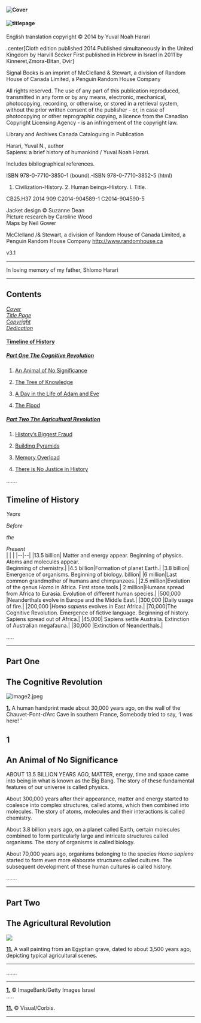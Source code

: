 #### ![Cover](https://dl.dropboxusercontent.com/scl/fi/nt3vnaksrv7uhtjyuvr3s/Image_001.jpg?rlkey=sethqvtl7lfyvcv0ghcld4j6c&st=t0ssnyer&dl=0)



#### ![titlepage](https://dl.dropboxusercontent.com/scl/fi/zljnd6clhpm8py4gvpvj9/Image_002.jpg?rlkey=0xid1iz928atf8v0xhbefuq6i&st=9bzb31z7&dl=0)
 



<a id="Copyright"></a>English translation copyright © 2014 by Yuval Noah Harari  

.center[Cloth edition published 2014 Published simultaneously in the United Kingdom by Harvill Seeker First published in Hebrew in Israel in 2011 by Kinneret,Zmora-Bitan, Dvir]  

Signal Books is an imprint of McClelland & Stewart, a division of Random House of Canada Limited, a Penguin Random House Company  

All rights reserved. The use of any part of this publication reproduced, transmitted in any form or by any means, electronic, mechanical, photocopying, recording, or otherwise, or stored in a retrieval system, without the prior written consent of the publisher - or, in case of photocopying or other reprographic copying, a licence from the Canadian Copyright Licensing Agency - is an infringement of the copyright law.
 
Library and Archives Canada Cataloguing in Publication  
 
Harari, Yuval N., author  
Sapiens: a brief history of humankind / Yuval Noah Harari.  
 
Includes bibliographical references.  
 
ISBN 978-0-7710-3850-1 (bound).-ISBN 978-0-7710-3852-5 (html)  
 
1. Civilization-History. 2. Human beings-History. I. Title.  
 
CB25.H37 2014 909 C2014-904589-1  C2014-904590-5  

Jacket design © Suzanne Dean  
Picture research by Caroline Wood  
Maps by Neil Gower  

McClelland /& Stewart, a division of Random House of Canada Limited,
a Penguin Random House Company http://www.randomhouse.ca


v3.1


____________

<a id="Dedication"></a>In loving memory of my father, Shlomo Harari

________

## Contents



[*Cover*](#cover)  
[*Title Page*](#titlepage)  
[*Copyright*](#Copyright)  
[*Dedication*](#Dedication)  

#### [Timeline of History](#timeline-of-history)


##### [Part One The Cognitive Revolution](#part-one)


1.  [An Animal of No Significance]()

2.  [The Tree of Knowledge]()

3.  [A Day in the Life of Adam and Eve]()

4.  [The Flood]()


##### [Part Two The Agricultural Revolution](#part-two)

1.  [History’s Biggest Fraud]()

2.  [Building Pyramids]()

3.  [Memory Overload]()

4.  [There is No Justice in History]()

…….


## Timeline of History

*Years*

*Before*

*the*

*Present*  
|  |  |
|--|--|
|13.5  billion| Matter and energy appear. Beginning of physics. Atoms and molecules appear.<br>Beginning of chemistry.|
|4.5  billion|Formation of planet Earth.|
|3.8  billion| Emergence of organisms. Beginning of biology.  billion|
|6  million|Last common grandmother of humans and chimpanzees.|
|2.5  million|Evolution of the genus *Homo* in Africa. First stone tools.|
2  million|Humans spread from Africa to Eurasia. Evolution of different human species.|
|500,000 |Neanderthals evolve in Europe and the Middle East.|
|300,000 |Daily usage of fire.|
|200,000 |*Homo sapiens* evolves in East Africa.|
|70,000|The Cognitive Revolution. Emergence of fictive language.  Beginning of history. Sapiens spread out of Africa.|
|45,000| Sapiens settle Australia. Extinction of Australian megafauna.|
|30,000 |Extinction of Neanderthals.|

.....

---------------  

  

## Part One  

## The Cognitive Revolution  

![image2.jpeg](https://dl.dropboxusercontent.com/scl/fi/s0t490hmvyvpl3q2dxecx/Image_003.jpg?rlkey=e7uoh1bn0cdkpjc7mgh8aalp6&st=sm5s7ati&dl=0)

<a id="1.Image"></a> [**1.**](#1.Meaning) A human handprint made about 30,000 years ago, on the wall of the Chauvet-Pont-d’Arc Cave in southern France, Somebody tried to say, ‘I was here! ’

## 1 

## An Animal of No Significance

ABOUT 13.5 BILLION YEARS AGO, MATTER, energy, time and space came into being in what is known as the Big Bang. The story of these fundamental features of our universe is called physics.

About 300,000 years after their appearance, matter and energy started to coalesce into complex structures, called atoms, which then combined into molecules. The story of atoms, molecules and their interactions is called chemistry.

About 3.8 billion years ago, on a planet called Earth, certain molecules combined to form particularly large and intricate structures called organisms. The story of organisms is called biology.

About 70,000 years ago, organisms belonging to the species *Homo sapiens* started to form even more elaborate structures called cultures. The subsequent development of these human cultures is called history.

.......

------------


## Part Two  

## The Agricultural Revolution


![](https://dl.dropboxusercontent.com/scl/fi/v5cxzdcwiv12p6f2qj0w6/Image_020.jpg?rlkey=ln4dw363f9v0uiq8womooz86w&st=1qhx75mo&dl=0)

<a id="11.Image"></a> [**11.**](#11.Meaning) A wall painting from an Egyptian grave, dated to about 3,500 years ago, depicting typical agricultural scenes.  

--------------------
.......  

-----------------



<a id="1.Meaning"></a>[**1.**](#1.Image)  © ImageBank/Getty Images Israel  
.....

<a id="11.Meaning"></a>[**11.**](#11.Image) © Visual/Corbis.

___________
